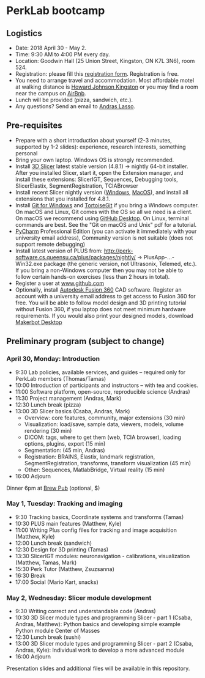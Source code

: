 # PerkLab bootcamp

## Logistics

- Date:	2018 April 30 - May 2.
- Time:	9:30 AM to 4:00 PM every day.
- Location:	Goodwin Hall (25 Union Street, Kingston, ON K7L 3N6), room 524.
- Registration: please fill this [registration form](https://1drv.ms/xs/s!Arm_AFxB9yqHtIIpmmPeoMhEmeYfjw?wdFormId=%7B69951206%2D0309%2D480F%2D83E7%2D5FDA6E07874D%7D). Registration is free.
- You need to arrange travel and accommodation. Most affordable motel at walking distance is [Howard Johnson Kingston](https://www.reservationdesk.com/hotel/612046f/howard-johnson-inn-kingston-kingston-on) or you may find a room near the campus on [AirBnb](https://www.airbnb.ca/).
-	Lunch will be provided (pizza, sandwich, etc.).
- Any questions? Send an email to [Andras Lasso](mailto:lasso@queensu.ca).

## Pre-requisites
-	Prepare with a short introduction about yourself (2-3 minutes, supported by 1-2 slides): experience, research interests, something personal
-	Bring your own laptop. Windows OS is strongly recommended.
-	Install [3D Slicer](http://download.slicer.org/) latest stable version (4.8.1) -> nightly 64-bit installer. After you installed Slicer, start it, open the Extension manager, and install these extensions: SlicerIGT, Sequences, Debugging tools, SlicerElastix, SegmentRegistration, TCIABrowser
  - Install recent Slicer nightly version ([Windows](http://slicer.kitware.com/midas3/api/rest?method=midas.bitstream.download&name=Slicer-4.9.0-2018-04-29-win-amd64.exe&checksum=911a8b4fcbd2ee9e8f2103b334587bd7), [MacOS](http://slicer.kitware.com/midas3/api/rest?method=midas.bitstream.download&name=Slicer-4.9.0-2018-04-29-macosx-amd64.dmg&checksum=7b95a2cfff25a4b5eba77b42f77004f1)), and install all extensions that you installed for 4.8.1.
-	Install [Git for Windows](https://git-scm.com/download/win) and [TortoiseGit](https://tortoisegit.org/) if you bring a Windows computer. On macOS and Linux, Git comes with the OS so all we need is a client. On macOS we recommend using [GitHub Desktop](https://desktop.github.com/). On Linux, terminal commands are best. See the "Git on macOS and Unix" pdf for a tutorial.
-	[PyCharm](https://www.jetbrains.com/pycharm/) Professional Edition (you can activate it immediately with your university email address), Community version is not suitable (does not support remote debugging)
-	Install latest version of PLUS from: http://perk-software.cs.queensu.ca/plus/packages/nightly/ -> PlusApp-...-Win32.exe package (the generic version, not Ultrasonix, Telemed, etc.). If you bring a non-Windows computer then you may not be able to follow certain hands-on exercises (less than 2 hours in total).
-	Register a user at www.github.com
- Optionally, install [Autodesk Fusion 360](https://www.autodesk.com/products/fusion-360/overview) CAD software. Register an account with a university email address to get access to Fusion 360 for free. You will be able to follow model design and 3D printing tutorial without Fusion 360, if you laptop does not meet minimum hardware requirements. If you would also print your designed models, download [Makerbot Desktop](https://support.makerbot.com/troubleshooting/makerbot-desktop-software/software-download/download_12190)

## Preliminary program (subject to change)

### April 30, Monday: Introduction

- 9:30	Lab policies, available services, and guides – required only for PerkLab members (Thomas/Tamas)
- 10:00	Introduction of participants and instructors – with tea and cookies.
- 11:00	Software platform, open-source, reproducible science (Andras)
- 11:30 Project management (Andras, Mark)
- 12:30	Lunch break (pizza)
- 13:00	3D Slicer basics (Csaba, Andras, Mark)
  - Overview: core features, community, major extensions (30 min)
  - Visualization: load/save, sample data, viewers, models, volume rendering (30 min)
  - DICOM: tags, where to get them (web, TCIA browser), loading options, plugins, export (15 min)
  - Segmentation: (45 min, Andras)
  - Registration: BRAINS, Elastix, landmark registration, SegmentRegistration, transforms, transform visualization (45 min)
  - Other: Sequences, MatlabBridge, Virtual reality (15 min)
- 16:00	Adjourn

Dinner 6pm at [Brew Pub](https://www.kingstonbrewing.ca/) (optional, $)

### May 1, Tuesday: Tracking and imaging
- 9:30	Tracking basics, Coordinate systems and transforms (Tamas)
- 10:30	PLUS main features (Matthew, Kyle)
- 11:00	Writing Plus config files for tracking and image acquisition (Matthew, Kyle)
- 12:00	Lunch break (sandwich)
- 12:30 Design for 3D printing (Tamas)
- 13:30	SlicerIGT modules: neuronavigation - calibrations, visualization (Matthew, Tamas, Mark)
- 15:30	Perk Tutor (Matthew, Zsuzsanna)
- 16:30	Break
- 17:00 Social (Mario Kart, snacks)

### May 2, Wednesday: Slicer module development
- 9:30	Writing correct and understandable code (Andras)
- 10:30	3D Slicer module types and programming Slicer - part 1 (Csaba, Andras, Matthew): Python basics and developing simple example Python module Center of Masses
- 12:30	Lunch break (sushi)
- 13:00	3D Slicer module types and programming Slicer - part 2 (Csaba, Andras, Kyle): Individual work to develop a more advanced module
- 16:00	Adjourn

Presentation slides and additional files will be available in this repository.
